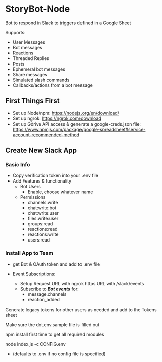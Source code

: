 # StoryBot-Node

Bot to respond in Slack to triggers defined in a Google Sheet

Supports:
* User Messages
* Bot messages
* Reactions
* Threaded Replies
* Posts
* Ephemeral bot messages
* Share messages
* Simulated slash commands
* Callbacks/actions from a bot message

## First Things First

* Set up Node/npm: https://nodejs.org/en/download/
* Set up ngrok: https://ngrok.com/download
* Set up Gdrive API access & generate a google-creds.json file: https://www.npmjs.com/package/google-spreadsheet#service-account-recommended-method

## Create New Slack App

### Basic Info
* Copy verification token into your .env file
* Add Features & functionality
    * Bot Users
        * Enable, choose whatever name
    * Permissions
        * channels:write
        * chat:write:bot 
        * chat:write:user
        * files:write:user
        * groups:read
        * reactions:read
        * reactions:write
        * users:read

### Install App to Team

* get Bot & OAuth token and add to .env file

* Event Subscriptions:
    * Setup Request URL with ngrok https URL with /slack/events
    * Subscribe to ***Bot events*** for:
        * message.channels
        * reaction_added

Generate legacy tokens for other users as needed and add to the Tokens sheet

Make sure the dot.env.sample file is filled out

npm install first time to get all required modules

node index.js -c CONFIG.env
* (defaults to .env if no config file is specified)